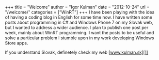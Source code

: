 +++
title = "Welcome"
author = "Igor Kulman"
date = "2012-10-24"
url = "/welcome/"
categories = ["WinRT"]
+++
I have been playing with the idea of having a coding blog in English for some time now. I have written some posts about programming in C# and Windows Phone 7 on my Slovak web, but I wanted to address a wider audience. I plan to publish one post per week, mainly about WinRT programming. I want the posts to be useful and solve a particular problem I stumble upon in my work developing Windows Store apps.

If you understand Slovak, definetely check my web [www.kulman.sk][1]

<!--more-->

 [1]: http://www.kulman.sk
